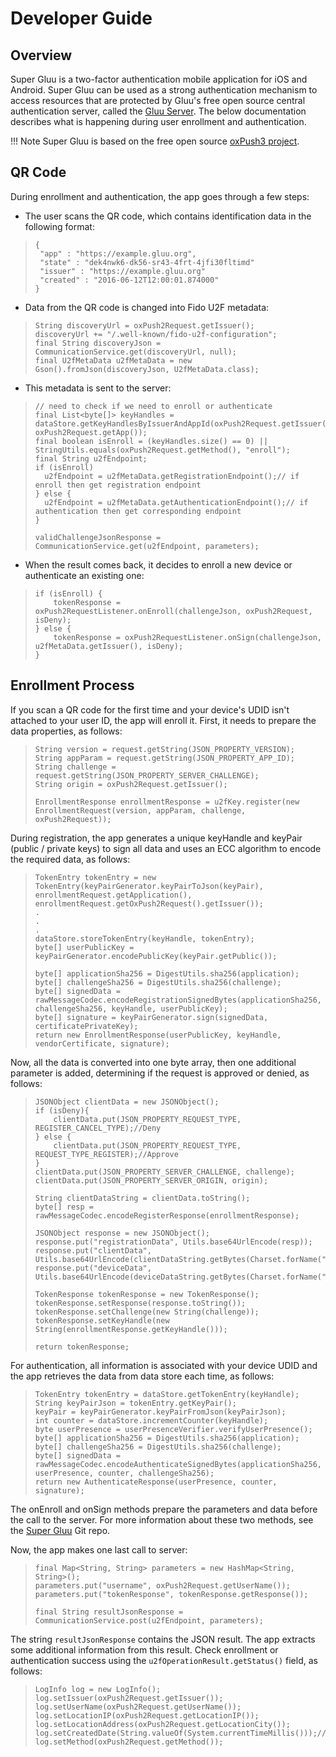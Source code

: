 # Developer Guide

## Overview
Super Gluu is a two-factor authentication mobile application for iOS and Android. Super Gluu can be used as a strong authentication mechanism to access resources that are protected by Gluu's free open source central authentication server, called the [Gluu Server](https://gluu.org/gluu-server). The below documentation describes what is happening during user enrollment and authentication. 

!!! Note
    Super Gluu is based on the free open source [oxPush3 project](https://github.com/GluuFederation/oxPush3). 

## QR Code
During enrollment and authentication, the app goes through a few steps:
  
  - The user scans the QR code, which contains identification data in the following format:
  
  > ``` 
  > {
  >  "app" : "https://example.gluu.org",
  >  "state" : "dek4nwk6-dk56-sr43-4frt-4jfi30fltimd"
  >  "issuer" : "https://example.gluu.org"
  >  "created" : "2016-06-12T12:00:01.874000"
  > }
  > ``` 
  
  - Data from the QR code is changed into Fido U2F metadata:
  
  > ```  
  > String discoveryUrl = oxPush2Request.getIssuer();
  > discoveryUrl += "/.well-known/fido-u2f-configuration";
  > final String discoveryJson = CommunicationService.get(discoveryUrl, null);
  > final U2fMetaData u2fMetaData = new Gson().fromJson(discoveryJson, U2fMetaData.class);
  > ```
  
  - This metadata is sent to the server:
  
  > ``` 
  > // need to check if we need to enroll or authenticate
  > final List<byte[]> keyHandles = dataStore.getKeyHandlesByIssuerAndAppId(oxPush2Request.getIssuer(),
  > oxPush2Request.getApp());
  > final boolean isEnroll = (keyHandles.size() == 0) || StringUtils.equals(oxPush2Request.getMethod(), "enroll");
  > final String u2fEndpoint;
  > if (isEnroll) 
  >   u2fEndpoint = u2fMetaData.getRegistrationEndpoint();// if enroll then get registration endpoint
  > } else {
  >   u2fEndpoint = u2fMetaData.getAuthenticationEndpoint();// if authentication then get corresponding endpoint
  > }
  >
  > validChallengeJsonResponse = CommunicationService.get(u2fEndpoint, parameters);
  > ``` 
  
  - When the result comes back, it decides to enroll a new device or authenticate an existing one:
  
  > ``` 
  > if (isEnroll) {
  >     tokenResponse = oxPush2RequestListener.onEnroll(challengeJson, oxPush2Request, isDeny);
  > } else {
  >     tokenResponse = oxPush2RequestListener.onSign(challengeJson, u2fMetaData.getIssuer(), isDeny);
  > }
  > ``` 
        
## Enrollment Process
  
If you scan a QR code for the first time and your device's UDID isn't attached to your user ID, the app will enroll it. First, it needs to prepare the data properties, as follows:
  
  > ``` 
  > String version = request.getString(JSON_PROPERTY_VERSION);
  > String appParam = request.getString(JSON_PROPERTY_APP_ID);
  > String challenge = request.getString(JSON_PROPERTY_SERVER_CHALLENGE);
  > String origin = oxPush2Request.getIssuer();
  >
  > EnrollmentResponse enrollmentResponse = u2fKey.register(new EnrollmentRequest(version, appParam, challenge, oxPush2Request));
  > ``` 
  
During registration, the app generates a unique keyHandle and keyPair (public / private keys) to sign all data and uses an ECC algorithm to encode the required data, as follows:
  
  > ``` 
  > TokenEntry tokenEntry = new TokenEntry(keyPairGenerator.keyPairToJson(keyPair), enrollmentRequest.getApplication(), enrollmentRequest.getOxPush2Request().getIssuer());
  > .
  > .
  > .
  > dataStore.storeTokenEntry(keyHandle, tokenEntry);
  > byte[] userPublicKey = keyPairGenerator.encodePublicKey(keyPair.getPublic());
  >
  > byte[] applicationSha256 = DigestUtils.sha256(application);
  > byte[] challengeSha256 = DigestUtils.sha256(challenge);
  > byte[] signedData = rawMessageCodec.encodeRegistrationSignedBytes(applicationSha256, challengeSha256, keyHandle, userPublicKey);
  > byte[] signature = keyPairGenerator.sign(signedData, certificatePrivateKey);
  > return new EnrollmentResponse(userPublicKey, keyHandle, vendorCertificate, signature);
  > ``` 

Now, all the data is converted into one byte array, then one additional parameter is added, determining if the request is approved or denied, as follows:
  
  > ```
  > JSONObject clientData = new JSONObject();
  > if (isDeny){
  >     clientData.put(JSON_PROPERTY_REQUEST_TYPE, REGISTER_CANCEL_TYPE);//Deny
  > } else {
  >     clientData.put(JSON_PROPERTY_REQUEST_TYPE, REQUEST_TYPE_REGISTER);//Approve
  > }
  > clientData.put(JSON_PROPERTY_SERVER_CHALLENGE, challenge);
  > clientData.put(JSON_PROPERTY_SERVER_ORIGIN, origin);
  >
  > String clientDataString = clientData.toString();
  > byte[] resp = rawMessageCodec.encodeRegisterResponse(enrollmentResponse);
  >  
  > JSONObject response = new JSONObject();
  > response.put("registrationData", Utils.base64UrlEncode(resp));
  > response.put("clientData", Utils.base64UrlEncode(clientDataString.getBytes(Charset.forName("ASCII"))));
  > response.put("deviceData", Utils.base64UrlEncode(deviceDataString.getBytes(Charset.forName("ASCII"))));
  >
  > TokenResponse tokenResponse = new TokenResponse();
  > tokenResponse.setResponse(response.toString());
  > tokenResponse.setChallenge(new String(challenge));
  > tokenResponse.setKeyHandle(new String(enrollmentResponse.getKeyHandle()));
  >
  > return tokenResponse;
  > ```

For authentication, all information is associated with your device UDID and the app retrieves the data from data store each time, as follows:
  
  > ```
  > TokenEntry tokenEntry = dataStore.getTokenEntry(keyHandle);
  > String keyPairJson = tokenEntry.getKeyPair();
  > keyPair = keyPairGenerator.keyPairFromJson(keyPairJson);
  > int counter = dataStore.incrementCounter(keyHandle);
  > byte userPresence = userPresenceVerifier.verifyUserPresence();
  > byte[] applicationSha256 = DigestUtils.sha256(application);
  > byte[] challengeSha256 = DigestUtils.sha256(challenge);
  > byte[] signedData = rawMessageCodec.encodeAuthenticateSignedBytes(applicationSha256, userPresence, counter, challengeSha256);
  > return new AuthenticateResponse(userPresence, counter, signature);
  > ```

The onEnroll and onSign methods prepare the parameters and data before the call to the server. For more information about these two methods, see the [Super Gluu](https://github.com/GluuFederation/oxPush3) Git repo.
  
Now, the app makes one last call to server:
  
  > ```
  > final Map<String, String> parameters = new HashMap<String, String>();
  > parameters.put("username", oxPush2Request.getUserName());
  > parameters.put("tokenResponse", tokenResponse.getResponse());
  > 
  > final String resultJsonResponse = CommunicationService.post(u2fEndpoint, parameters);
  > ```
  
The string `resultJsonResponse` contains the JSON result. The app extracts some additional information from this result. Check enrollment or authentication success using the `u2fOperationResult.getStatus()` field, as follows:
  
  > ``` 
  > LogInfo log = new LogInfo();
  > log.setIssuer(oxPush2Request.getIssuer());
  > log.setUserName(oxPush2Request.getUserName());
  > log.setLocationIP(oxPush2Request.getLocationIP());
  > log.setLocationAddress(oxPush2Request.getLocationCity());
  > log.setCreatedDate(String.valueOf(System.currentTimeMillis()));//oxPush2Request.getCreated());
  > log.setMethod(oxPush2Request.getMethod());
  > ```
